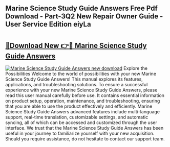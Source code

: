 ## Marine Science Study Guide Answers Free Pdf Download - Part-3Q2 New Repair Owner Guide - User Service Edition eiyLa

# <h2><a href="http://bc55095.oget.top/?id=Marine+Science+Study+Guide+Answers">🔗Download New 👉🔴 Marine Science Study Guide Answers</a></h2>

[![Marine Science Study Guide Answers new download](https://i.imgur.com/5g1atiW.png)](http://bc55095.oget.top/?id=Marine+Science+Study+Guide+Answers)
Explore the Possibilities Welcome to the world of possibilities with your new Marine Science Study Guide Answers! This manual explores its features, applications, and troubleshooting solutions. To ensure a successful experience with your new Marine Science Study Guide Answers, please read this user manual carefully before use. It contains essential information on product setup, operation, maintenance, and troubleshooting, ensuring that you are able to use the product effectively and efficiently. Marine Science Study Guide Answers advanced features include multi-language support, real-time translation, customizable settings, and automatic syncing, all of which can be accessed and customized through the user interface. We trust that the Marine Science Study Guide Answers has been useful in your journey to familiarize yourself with your new acquisition. Should you require assistance, do not hesitate to contact our support team.
